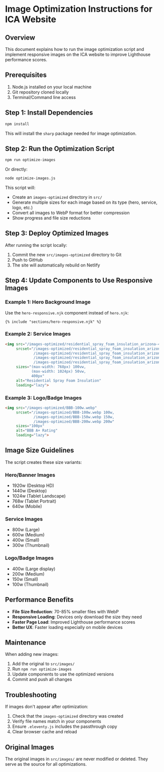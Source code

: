 # Image Optimization Instructions for ICA Website

## Overview
This document explains how to run the image optimization script and implement responsive images on the ICA website to improve Lighthouse performance scores.

## Prerequisites
1. Node.js installed on your local machine
2. Git repository cloned locally
3. Terminal/Command line access

## Step 1: Install Dependencies
```bash
npm install
```
This will install the `sharp` package needed for image optimization.

## Step 2: Run the Optimization Script
```bash
npm run optimize-images
```
Or directly:
```bash
node optimize-images.js
```

This script will:
- Create an `images-optimized` directory in `src/`
- Generate multiple sizes for each image based on its type (hero, service, logo, etc.)
- Convert all images to WebP format for better compression
- Show progress and file size reductions

## Step 3: Deploy Optimized Images
After running the script locally:
1. Commit the new `src/images-optimized` directory to Git
2. Push to GitHub
3. The site will automatically rebuild on Netlify

## Step 4: Update Components to Use Responsive Images

### Example 1: Hero Background Image
Use the `hero-responsive.njk` component instead of `hero.njk`:
```njk
{% include "sections/hero-responsive.njk" %}
```

### Example 2: Service Images
```html
<img src="/images-optimized/residential_spray_foam_insulation_arizona-400w.webp"
     srcset="/images-optimized/residential_spray_foam_insulation_arizona-300w.webp 300w,
             /images-optimized/residential_spray_foam_insulation_arizona-400w.webp 400w,
             /images-optimized/residential_spray_foam_insulation_arizona-600w.webp 600w,
             /images-optimized/residential_spray_foam_insulation_arizona-800w.webp 800w"
     sizes="(max-width: 768px) 100vw, 
            (max-width: 1024px) 50vw, 
            400px"
     alt="Residential Spray Foam Insulation"
     loading="lazy">
```

### Example 3: Logo/Badge Images
```html
<img src="/images-optimized/BBB-100w.webp"
     srcset="/images-optimized/BBB-100w.webp 100w,
             /images-optimized/BBB-150w.webp 150w,
             /images-optimized/BBB-200w.webp 200w"
     sizes="100px"
     alt="BBB A+ Rating"
     loading="lazy">
```

## Image Size Guidelines
The script creates these size variants:

### Hero/Banner Images
- 1920w (Desktop HD)
- 1440w (Desktop)
- 1024w (Tablet Landscape)
- 768w (Tablet Portrait)
- 640w (Mobile)

### Service Images
- 800w (Large)
- 600w (Medium)
- 400w (Small)
- 300w (Thumbnail)

### Logo/Badge Images
- 400w (Large display)
- 200w (Medium)
- 150w (Small)
- 100w (Thumbnail)

## Performance Benefits
- **File Size Reduction**: 70-85% smaller files with WebP
- **Responsive Loading**: Devices only download the size they need
- **Faster Page Load**: Improved Lighthouse performance scores
- **Better UX**: Faster loading especially on mobile devices

## Maintenance
When adding new images:
1. Add the original to `src/images/`
2. Run `npm run optimize-images`
3. Update components to use the optimized versions
4. Commit and push all changes

## Troubleshooting
If images don't appear after optimization:
1. Check that the `images-optimized` directory was created
2. Verify file names match in your components
3. Ensure `.eleventy.js` includes the passthrough copy
4. Clear browser cache and reload

## Original Images
The original images in `src/images/` are never modified or deleted. They serve as the source for all optimizations.